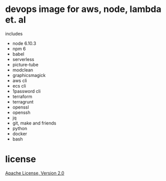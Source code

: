 # devops image for aws, node, lambda et. al

includes

* node 6.10.3
* npm 6
* babel
* serverless
* picture-tube
* modclean
* graphicsmagick
* aws cli
* ecs cli
* 1password cli
* terraform
* terragrunt
* openssl
* openssh
* jq
* git, make and friends
* python
* docker
* bash

# license

[Apache License, Version 2.0](LICENSE)

